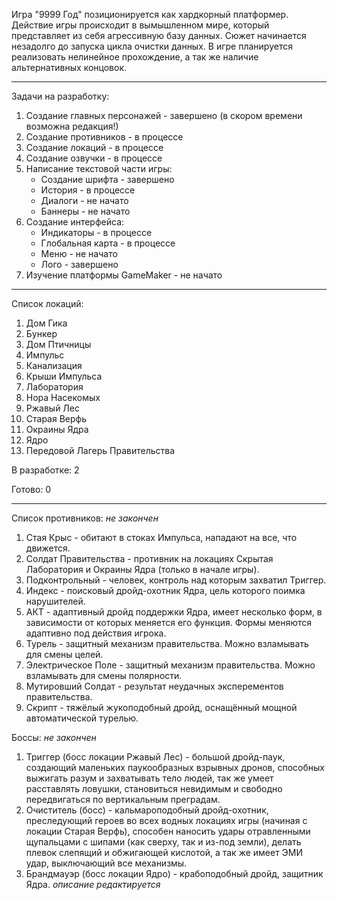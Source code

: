 Игра "9999 Год" позиционируется как хардкорный платформер.
Действие игры происходит в вымышленном мире, который представляет из себя агрессивную базу данных. Сюжет начинается незадолго до запуска цикла очистки данных.
В игре планируется реализовать нелинейное прохождение, а так же наличие альтернативных концовок.

--------------
Задачи на разработку:
1) Создание главных персонажей - завершено (в скором времени возможна редакция!)
2) Создание противников - в процессе
3) Создание локаций - в процессе
4) Создание озвучки - в процессе
5) Написание текстовой части игры:
   * Создание шрифта - завершено
   * История - в процессе
   * Диалоги - не начато
   * Баннеры - не начато 
6) Создание интерфейса:
   * Индикаторы - в процессе
   * Глобальная карта - в процессе
   * Меню - не начато
   * Лого - завершено
7) Изучение платформы GameMaker - не начато

--------------
Список локаций:
1) Дом Гика
2) Бункер
3) Дом Птичницы
4) Импульс
5) Канализация
6) Крыши Импульса
7) Лаборатория
8) Нора Насекомых
9) Ржавый Лес
10) Старая Верфь
11) Окраины Ядра
12) Ядро
13) Передовой Лагерь Правительства

В разработке: 2

Готово: 0

--------------

Список противников: *не закончен*
1) Стая Крыс - обитают в стоках Импульса, нападают на все, что движется.
2) Солдат Правительства - противник на локациях Скрытая Лаборатория и Окраины Ядра (только в начале игры).
3) Подконтрольный - человек, контроль над которым захватил Триггер.
4) Индекс - поисковый дройд-охотник Ядра, цель которого поимка нарушителей.
5) АКТ - адаптивный дройд поддержки Ядра, имеет несколько форм, в зависимости от которых меняется его функция. Формы меняются адаптивно под действия игрока.
6) Турель - защитный механизм правительства. Можно взламывать для смены целей.
7) Электрическое Поле - защитный механизм правительства. Можно взламывать для смены полярности.
8) Мутировший Солдат - результат неудачных эксперементов правительства.
9) Скрипт - тяжёлый жукоподобный дройд, оснащённый мощной автоматической турелью.


Боссы: *не закончен*
1) Триггер (босс локации Ржавый Лес) - большой дройд-паук, создающий маленьких паукообразных взрывных дронов, способных выжигать разум и захватывать тело людей, так же умеет расставлять ловушки, становиться невидимым и свободно передвигаться по вертикальным преградам.
2) Очиститель (босс) - кальмароподобный дройд-охотник, преследующий героев во всех водных локациях игры (начиная с локации Старая Верфь), способен наносить удары отравленными щупальцами с шипами (как сверху, так и из-под земли), делать плевок слепящий и обжигающей кислотой, а так же имеет ЭМИ удар, выключающий все механизмы.
3) Брандмауэр (босс локации Ядро) - крабоподобный дройд, защитник Ядра. *описание редактируется*
